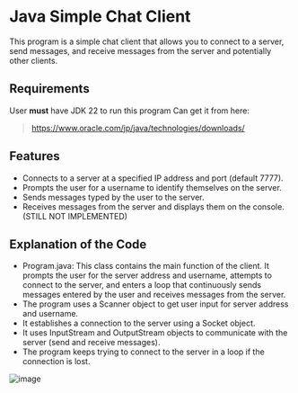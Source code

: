 # Java Simple Chat Client

This program is a simple chat client that allows you to connect to a server, send messages, and receive messages from the server and potentially other clients.

## Requirements
User __must__ have JDK 22 to run this program 
Can get it from here:
> https://www.oracle.com/jp/java/technologies/downloads/

## Features
- Connects to a server at a specified IP address and port (default 7777).
- Prompts the user for a username to identify themselves on the server.
- Sends messages typed by the user to the server.
- Receives messages from the server and displays them on the console. (STILL NOT IMPLEMENTED)

## Explanation of the Code
- Program.java: This class contains the main function of the client. It prompts the user for the server address and username, attempts to connect to the server, and enters a loop that continuously sends messages entered by the user and receives messages from the server.
- The program uses a Scanner object to get user input for server address and username.
- It establishes a connection to the server using a Socket object.
- It uses InputStream and OutputStream objects to communicate with the server (send and receive messages).
- The program keeps trying to connect to the server in a loop if the connection is lost.

![image](https://github.com/Civermau/GroupChatClient/assets/66493296/ea633f81-2cf7-4441-be01-a1a316f848b9)
